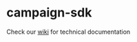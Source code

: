 # campaign-sdk

Check our [wiki](https://github.com/icemobilelab/campaign-sdk/wiki) for technical documentation
